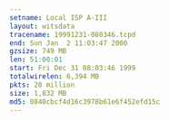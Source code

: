 ```yaml
---
setname: Local ISP A-III
layout: witsdata
tracename: 19991231-080346.tcpd
end: Sun Jan  2 11:03:47 2000
gzsize: 749 MB
len: 51:00:01
start: Fri Dec 31 08:03:46 1999
totalwirelen: 6,394 MB
pkts: 20 million
size: 1,832 MB
md5: 0840cbcf4d16c3978b61e6f452efd15c
---
```

